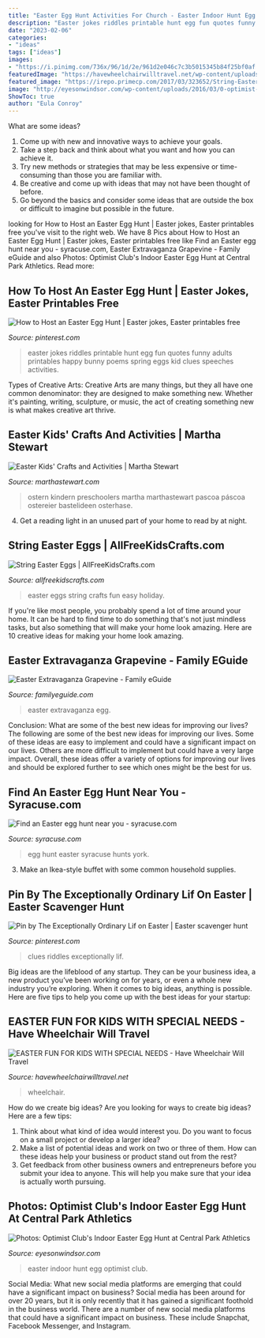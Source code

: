 ```yaml
---
title: "Easter Egg Hunt Activities For Church - Easter Indoor Hunt Egg Optimist Club"
description: "Easter jokes riddles printable hunt egg fun quotes funny adults printables happy bunny poems spring eggs kid clues speeches activities"
date: "2023-02-06"
categories:
- "ideas"
tags: ["ideas"]
images:
- "https://i.pinimg.com/736x/96/1d/2e/961d2e046c7c3b5015345b84f25bf0af.jpg"
featuredImage: "https://havewheelchairwilltravel.net/wp-content/uploads/2015/03/Easter-Egg-Hunt.jpg"
featured_image: "https://irepo.primecp.com/2017/03/323652/String-Easter-Eggs_ExtraLarge800_ID-2152092.jpg?v=2152092"
image: "http://eyesonwindsor.com/wp-content/uploads/2016/03/0-optimist-club-easter-egghunt-032.jpg"
ShowToc: true
author: "Eula Conroy"
---
```



What are some ideas?
1. Come up with new and innovative ways to achieve your goals. 
2. Take a step back and think about what you want and how you can achieve it. 
3. Try new methods or strategies that may be less expensive or time-consuming than those you are familiar with. 
4. Be creative and come up with ideas that may not have been thought of before. 
5. Go beyond the basics and consider some ideas that are outside the box or difficult to imagine but possible in the future.

	

		
looking for How to Host an Easter Egg Hunt | Easter jokes, Easter printables free you've visit to the right web. We have 8 Pics about How to Host an Easter Egg Hunt | Easter jokes, Easter printables free like Find an Easter egg hunt near you - syracuse.com, Easter Extravaganza Grapevine - Family eGuide and also Photos: Optimist Club&#039;s Indoor Easter Egg Hunt at Central Park Athletics. Read more:
		
    
## How To Host An Easter Egg Hunt | Easter Jokes, Easter Printables Free

<img loading=lazy src="https://i.pinimg.com/736x/f5/24/7c/f5247cc862ede4eb8103157074397a60.jpg" onerror="this.onerror=null;this.src='https://tse3.mm.bing.net/th?id=OIP.fLKHWWO66cv_3ODP6flpoQHaJN&amp;pid=15.1';" alt="How to Host an Easter Egg Hunt | Easter jokes, Easter printables free">

_Source: pinterest.com_

>easter jokes riddles printable hunt egg fun quotes funny adults printables happy bunny poems spring eggs kid clues speeches activities. 

	

Types of Creative Arts:
Creative Arts are many things, but they all have one common denominator: they are designed to make something new. Whether it's painting, writing, sculpture, or music, the act of creating something new is what makes creative art thrive.

    
## Easter Kids&#039; Crafts And Activities | Martha Stewart

<img loading=lazy src="http://assets.marthastewart.com/styles/wmax-1500/d20/0206_kids_gtenvbunny/0206_kids_gtenvbunny_sq.jpg?itok=QZk8t-nZ" onerror="this.onerror=null;this.src='https://tse4.mm.bing.net/th?id=OIP.hwdNBiuzW-K1vGCptxlfsAHaHa&amp;pid=15.1';" alt="Easter Kids&#039; Crafts and Activities | Martha Stewart">

_Source: marthastewart.com_

>ostern kindern preschoolers martha marthastewart pascoa páscoa ostereier bastelideen osterhase. 

	

4. Get a reading light in an unused part of your home to read by at night.

    
## String Easter Eggs | AllFreeKidsCrafts.com

<img loading=lazy src="https://irepo.primecp.com/2017/03/323652/String-Easter-Eggs_ExtraLarge800_ID-2152092.jpg?v=2152092" onerror="this.onerror=null;this.src='https://tse4.mm.bing.net/th?id=OIP.kwtKv9BWuQYFwt5K-rH4vQHaLH&amp;pid=15.1';" alt="String Easter Eggs | AllFreeKidsCrafts.com">

_Source: allfreekidscrafts.com_

>easter eggs string crafts fun easy holiday. 

	

If you're like most people, you probably spend a lot of time around your home. It can be hard to find time to do something that's not just mindless tasks, but also something that will make your home look amazing. Here are 10 creative ideas for making your home look amazing.

    
## Easter Extravaganza Grapevine - Family EGuide

<img loading=lazy src="https://familyeguide.com/wp-content/uploads/2018/02/easter-extravaganza-graphic.jpg" onerror="this.onerror=null;this.src='https://tse2.mm.bing.net/th?id=OIP.QafQT712itJADcD06iAWfAHaEy&amp;pid=15.1';" alt="Easter Extravaganza Grapevine - Family eGuide">

_Source: familyeguide.com_

>easter extravaganza egg. 

	

Conclusion: What are some of the best new ideas for improving our lives?
The following are some of the best new ideas for improving our lives. Some of these ideas are easy to implement and could have a significant impact on our lives. Others are more difficult to implement but could have a very large impact. Overall, these ideas offer a variety of options for improving our lives and should be explored further to see which ones might be the best for us.

    
## Find An Easter Egg Hunt Near You - Syracuse.com

<img loading=lazy src="https://www.syracuse.com/resizer/vCeMdVoZjyc-JyuM6yKd785NClc=/1280x0/smart/advancelocal-adapter-image-uploads.s3.amazonaws.com/image.syracuse.com/home/syr-media/width2048/img/entertainment_impact/photo/egg-hunt-2012-5a18daffaf8de27c.jpg" onerror="this.onerror=null;this.src='https://tse2.mm.bing.net/th?id=OIP.9-9XAbF-yVX8NhiaBl7WeAHaFN&amp;pid=15.1';" alt="Find an Easter egg hunt near you - syracuse.com">

_Source: syracuse.com_

>egg hunt easter syracuse hunts york. 

	

3. Make an Ikea-style buffet with some common household supplies.

    
## Pin By The Exceptionally Ordinary Lif On Easter | Easter Scavenger Hunt

<img loading=lazy src="https://i.pinimg.com/736x/96/1d/2e/961d2e046c7c3b5015345b84f25bf0af.jpg" onerror="this.onerror=null;this.src='https://tse1.mm.bing.net/th?id=OIP.8CJ_A_o_SDhvKG472B6L-QHaJ7&amp;pid=15.1';" alt="Pin by The Exceptionally Ordinary Lif on Easter | Easter scavenger hunt">

_Source: pinterest.com_

>clues riddles exceptionally lif. 

	

Big ideas are the lifeblood of any startup. They can be your business idea, a new product you’ve been working on for years, or even a whole new industry you’re exploring. When it comes to big ideas, anything is possible. Here are five tips to help you come up with the best ideas for your startup: 

    
## EASTER FUN FOR KIDS WITH SPECIAL NEEDS - Have Wheelchair Will Travel

<img loading=lazy src="https://havewheelchairwilltravel.net/wp-content/uploads/2015/03/Easter-Egg-Hunt.jpg" onerror="this.onerror=null;this.src='https://tse4.mm.bing.net/th?id=OIP.b0X7PGysa8se3Rifsx3JgAHaE5&amp;pid=15.1';" alt="EASTER FUN FOR KIDS WITH SPECIAL NEEDS - Have Wheelchair Will Travel">

_Source: havewheelchairwilltravel.net_

>wheelchair. 

	

How do we create big ideas?
Are you looking for ways to create big ideas? Here are a few tips:
1. Think about what kind of idea would interest you. Do you want to focus on a small project or develop a larger idea?
2. Make a list of potential ideas and work on two or three of them. How can these ideas help your business or product stand out from the rest?
3. Get feedback from other business owners and entrepreneurs before you submit your idea to anyone. This will help you make sure that your idea is actually worth pursuing.

    
## Photos: Optimist Club&#039;s Indoor Easter Egg Hunt At Central Park Athletics

<img loading=lazy src="http://eyesonwindsor.com/wp-content/uploads/2016/03/0-optimist-club-easter-egghunt-032.jpg" onerror="this.onerror=null;this.src='https://tse1.mm.bing.net/th?id=OIP.pv1Nv50pXklr9Qlfn8ZPhQHaE7&amp;pid=15.1';" alt="Photos: Optimist Club&#039;s Indoor Easter Egg Hunt at Central Park Athletics">

_Source: eyesonwindsor.com_

>easter indoor hunt egg optimist club. 

	

Social Media: What new social media platforms are emerging that could have a significant impact on business?
Social media has been around for over 20 years, but it is only recently that it has gained a significant foothold in the business world. There are a number of new social media platforms that could have a significant impact on business. These include Snapchat, Facebook Messenger, and Instagram.

